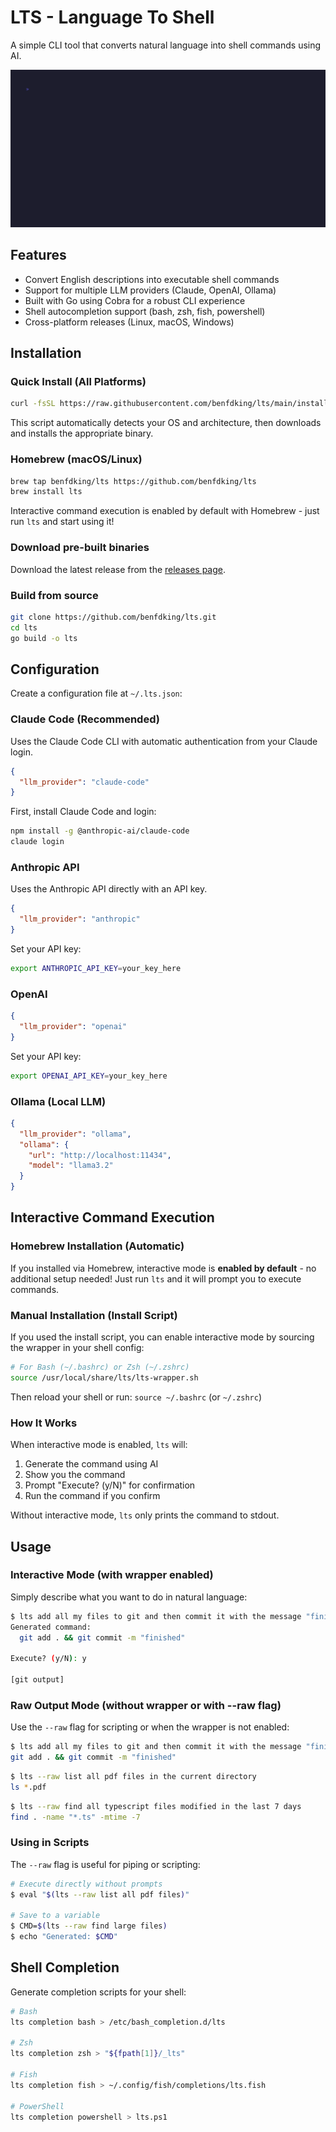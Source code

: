 # LTS - Language To Shell

A simple CLI tool that converts natural language into shell commands using AI.

![Demo](demo.gif)

## Features

- Convert English descriptions into executable shell commands
- Support for multiple LLM providers (Claude, OpenAI, Ollama)
- Built with Go using Cobra for a robust CLI experience
- Shell autocompletion support (bash, zsh, fish, powershell)
- Cross-platform releases (Linux, macOS, Windows)

## Installation

### Quick Install (All Platforms)

```bash
curl -fsSL https://raw.githubusercontent.com/benfdking/lts/main/install.sh | sh
```

This script automatically detects your OS and architecture, then downloads and installs the appropriate binary.

### Homebrew (macOS/Linux)

```bash
brew tap benfdking/lts https://github.com/benfdking/lts
brew install lts
```

Interactive command execution is enabled by default with Homebrew - just run `lts` and start using it!

### Download pre-built binaries

Download the latest release from the [releases page](https://github.com/benfdking/lts/releases).

### Build from source

```bash
git clone https://github.com/benfdking/lts.git
cd lts
go build -o lts
```

## Configuration

Create a configuration file at `~/.lts.json`:

### Claude Code (Recommended)

Uses the Claude Code CLI with automatic authentication from your Claude login.

```json
{
  "llm_provider": "claude-code"
}
```

First, install Claude Code and login:
```bash
npm install -g @anthropic-ai/claude-code
claude login
```

### Anthropic API

Uses the Anthropic API directly with an API key.

```json
{
  "llm_provider": "anthropic"
}
```

Set your API key:
```bash
export ANTHROPIC_API_KEY=your_key_here
```

### OpenAI

```json
{
  "llm_provider": "openai"
}
```

Set your API key:
```bash
export OPENAI_API_KEY=your_key_here
```

### Ollama (Local LLM)

```json
{
  "llm_provider": "ollama",
  "ollama": {
    "url": "http://localhost:11434",
    "model": "llama3.2"
  }
}
```

## Interactive Command Execution

### Homebrew Installation (Automatic)

If you installed via Homebrew, interactive mode is **enabled by default** - no additional setup needed! Just run `lts` and it will prompt you to execute commands.

### Manual Installation (Install Script)

If you used the install script, you can enable interactive mode by sourcing the wrapper in your shell config:

```bash
# For Bash (~/.bashrc) or Zsh (~/.zshrc)
source /usr/local/share/lts/lts-wrapper.sh
```

Then reload your shell or run: `source ~/.bashrc` (or `~/.zshrc`)

### How It Works

When interactive mode is enabled, `lts` will:
1. Generate the command using AI
2. Show you the command
3. Prompt "Execute? (y/N)" for confirmation
4. Run the command if you confirm

Without interactive mode, `lts` only prints the command to stdout.

## Usage

### Interactive Mode (with wrapper enabled)

Simply describe what you want to do in natural language:

```bash
$ lts add all my files to git and then commit it with the message "finished"
Generated command:
  git add . && git commit -m "finished"

Execute? (y/N): y

[git output]
```

### Raw Output Mode (without wrapper or with --raw flag)

Use the `--raw` flag for scripting or when the wrapper is not enabled:

```bash
$ lts add all my files to git and then commit it with the message "finished"
git add . && git commit -m "finished"
```

```bash
$ lts --raw list all pdf files in the current directory
ls *.pdf
```

```bash
$ lts --raw find all typescript files modified in the last 7 days
find . -name "*.ts" -mtime -7
```

### Using in Scripts

The `--raw` flag is useful for piping or scripting:

```bash
# Execute directly without prompts
$ eval "$(lts --raw list all pdf files)"

# Save to a variable
$ CMD=$(lts --raw find large files)
$ echo "Generated: $CMD"
```

## Shell Completion

Generate completion scripts for your shell:

```bash
# Bash
lts completion bash > /etc/bash_completion.d/lts

# Zsh
lts completion zsh > "${fpath[1]}/_lts"

# Fish
lts completion fish > ~/.config/fish/completions/lts.fish

# PowerShell
lts completion powershell > lts.ps1
```
